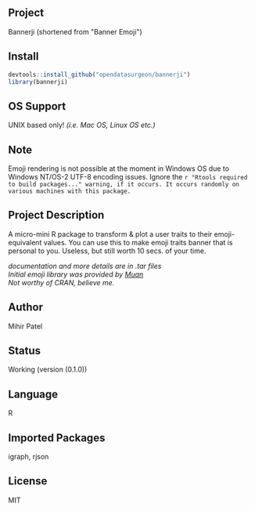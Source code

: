 Project
-------
Bannerji (shortened from "Banner Emoji")

Install
-------
`````r
devtools::install_github("opendatasurgeon/bannerji")
library(bannerji) 
`````
OS Support
----------
UNIX based only! *(i.e. Mac OS, Linux OS etc.)*

Note
--------
Emoji rendering is not possible at the moment in Windows OS due to Windows NT/OS-2 UTF-8 encoding issues. Ignore the ````r "Rtools required to build packages..." warning, if it occurs. It occurs randomly on various machines with this package.````

Project Description
--------------------
A micro-mini R package to transform & plot a user traits to their emoji-equivalent values.
You can use this to make emoji traits banner that is personal to you. Useless, but still worth 10 secs. of your time.

*documentation and more details are in .tar files*          
*Initial emoji library was provided by [Muan](https://github.com/muan/emojilib)*   
*Not worthy of CRAN, believe me.*

Author
-------
Mihir Patel

Status
------
Working (version (0.1.0))

Language
---------
R

Imported Packages
----------
igraph, rjson

License
--------
MIT
